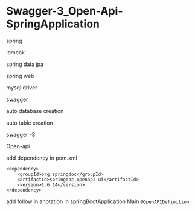 # Swagger-3_Open-Api-SpringApplication

spring

lombok

spring data jpa

spring web

mysql driver

swagger

auto database creation

auto table creation

swagger -3 

Open-api

add dependency in pom.xml
```
<dependency>
	<groupId>org.springdoc</groupId>
	<artifactId>springdoc-openapi-ui</artifactId>
	<version>1.6.14</version>
</dependency>
```
add follow in anotation in springBootApplication Main
```@OpenAPIDefinition```